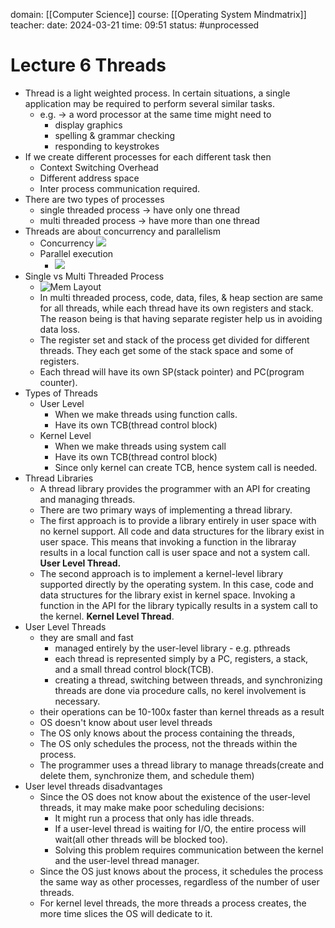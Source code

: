 domain: [[Computer Science]]
course: [[Operating System Mindmatrix]]
teacher:
date: 2024-03-21
time: 09:51
status: #unprocessed

# Lecture 6 Threads
- Thread is a light weighted process. In certain situations, a single application may be required to perform several similar tasks.
	- e.g. -> a word processor at the same time might need to
		- display graphics
		- spelling & grammar checking
		- responding to keystrokes
- If we create different processes for each different task then
	- Context Switching Overhead
	- Different address space
	- Inter process communication required.
- There are two types of processes
	- single threaded process -> have only one thread
	- multi threaded process -> have more than one thread
- Threads are about concurrency and parallelism
	- Concurrency
			 ![](https://www.cs.uic.edu/~jbell/CourseNotes/OperatingSystems/images/Chapter4/4_03_ConcurrentSingleCore.jpg)
	- Parallel execution
		- ![](https://www.cs.uic.edu/~jbell/CourseNotes/OperatingSystems/images/Chapter4/4_04_ParralelMulticore.jpg)
- Single vs Multi Threaded Process
	-  ![Mem Layout](https://www.cs.uic.edu/~jbell/CourseNotes/OperatingSystems/images/Chapter4/4_01_ThreadDiagram.jpg)
	- In multi threaded process, code, data, files, & heap section are same for all threads, while each thread have its own registers and stack. The reason being is that having separate register help us in avoiding data loss.
	- The register set and stack of the process get divided for different threads. They each get some of the stack space and some of registers.
	- Each thread will have its own SP(stack pointer) and  PC(program counter).
- Types of Threads
	- User Level
		- When we make threads using function calls.
		- Have its own TCB(thread control block)
	- Kernel Level
		- When we make threads using system call
		- Have its own TCB(thread control block)
		- Since only kernel can create TCB, hence system call is needed.
- Thread Libraries
	- A thread library provides the programmer with an API for creating and managing threads. 
	- There are two primary ways of implementing a thread library.
	- The first approach is to provide a library entirely in user space with no kernel support. All code and data structures for the library exist in user space. This means that invoking a function in the libraray results in a local function call is user space and not a system call. **User Level Thread.**
	- The second approach is to implement a kernel-level library supported directly by the operating system. In this case, code and data structures for the library exist in kernel space. Invoking a function in the API for the library typically results in a system call to the kernel. **Kernel Level Thread**.
- User Level Threads
	- they are small and fast
		- managed entirely by the user-level library - e.g. pthreads
		- each thread is represented simply by a PC, registers, a stack, and a small thread control block(TCB).
		- creating a thread, switching between threads, and synchronizing threads are done via procedure calls, no kerel involvement is necessary.
	- their operations can be 10-100x faster than kernel threads as a result
	- OS doesn't know about user level threads
	- The OS only knows about the process containing the threads,
	- The OS only schedules the process, not the threads within the process.
	- The programmer uses a thread library to manage threads(create and delete them, synchronize them, and schedule them)
- User level threads disadvantages
	- Since the OS does not know about the existence of the user-level threads, it may make make poor scheduling decisions:
		- It might run a process that only has idle threads.
		- If a user-level thread is waiting for I/O, the entire process will wait(all other threads will be blocked too).
		- Solving this problem requires communication between the kernel and the user-level thread manager.
	- Since the OS just knows about the process, it schedules the process the same way as other processes, regardless of the number of user threads.
	- For kernel level threads, the more threads a process creates, the more time slices the OS will dedicate to it.